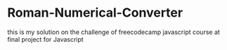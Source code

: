 # Roman-Numerical-Converter
this is my solution on the challenge of freecodecamp javascript course at final project for Javascript  
